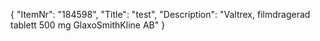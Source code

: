 {
  "ItemNr": "184598",
  "Title": "test",
  "Description": "Valtrex, filmdragerad tablett 500 mg GlaxoSmithKline AB"
}